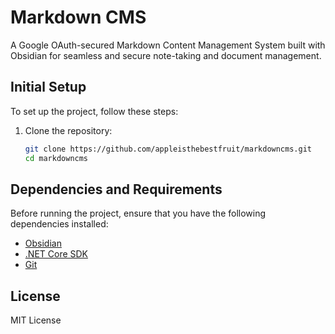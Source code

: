 # Markdown CMS

A Google OAuth-secured Markdown Content Management System built with Obsidian for seamless and secure note-taking and document management.


## Initial Setup

To set up the project, follow these steps:

1. Clone the repository:

   ```bash
   git clone https://github.com/appleisthebestfruit/markdowncms.git
   cd markdowncms
   ```

## Dependencies and Requirements

Before running the project, ensure that you have the following dependencies installed:

- [Obsidian](https://obsidian.md/)
- [.NET Core SDK](https://dotnet.microsoft.com/download)
- [Git](https://git-scm.com/)

## License

MIT License